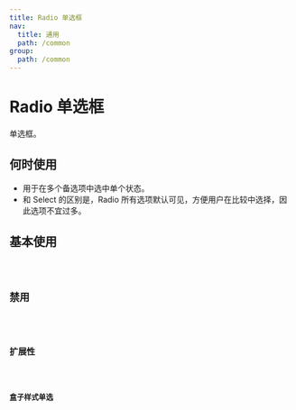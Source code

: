 ```yaml
---
title: Radio 单选框
nav:
  title: 通用
  path: /common
group:
  path: /common
---
```


# Radio 单选框

单选框。

## 何时使用

- 用于在多个备选项中选中单个状态。
- 和 Select 的区别是，Radio 所有选项默认可见，方便用户在比较中选择，因此选项不宜过多。

## 基本使用

<code src="./demos/index1.tsx" />

## 禁用

<code src="./demos/index2.tsx" />

## 扩展性

<code src="./demos/index3.tsx" />

## 盒子样式单选

<code src="./demos/index4.tsx" />

<API/>
